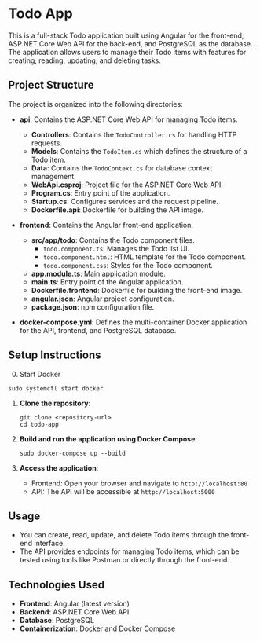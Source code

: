# Todo App

This is a full-stack Todo application built using Angular for the front-end, ASP.NET Core Web API for the back-end, and PostgreSQL as the database. The application allows users to manage their Todo items with features for creating, reading, updating, and deleting tasks.

## Project Structure

The project is organized into the following directories:

- **api**: Contains the ASP.NET Core Web API for managing Todo items.
  - **Controllers**: Contains the `TodoController.cs` for handling HTTP requests.
  - **Models**: Contains the `TodoItem.cs` which defines the structure of a Todo item.
  - **Data**: Contains the `TodoContext.cs` for database context management.
  - **WebApi.csproj**: Project file for the ASP.NET Core Web API.
  - **Program.cs**: Entry point of the application.
  - **Startup.cs**: Configures services and the request pipeline.
  - **Dockerfile.api**: Dockerfile for building the API image.

- **frontend**: Contains the Angular front-end application.
  - **src/app/todo**: Contains the Todo component files.
    - `todo.component.ts`: Manages the Todo list UI.
    - `todo.component.html`: HTML template for the Todo component.
    - `todo.component.css`: Styles for the Todo component.
  - **app.module.ts**: Main application module.
  - **main.ts**: Entry point of the Angular application.
  - **Dockerfile.frontend**: Dockerfile for building the front-end image.
  - **angular.json**: Angular project configuration.
  - **package.json**: npm configuration file.

- **docker-compose.yml**: Defines the multi-container Docker application for the API, frontend, and PostgreSQL database.

## Setup Instructions

0. Start Docker

  ```
  sudo systemctl start docker
  ```

1. **Clone the repository**:
   ```
   git clone <repository-url>
   cd todo-app
   ```

2. **Build and run the application using Docker Compose**:
   ```
   sudo docker-compose up --build
   ```

3. **Access the application**:
   - Frontend: Open your browser and navigate to `http://localhost:80`
   - API: The API will be accessible at `http://localhost:5000`

## Usage

- You can create, read, update, and delete Todo items through the front-end interface.
- The API provides endpoints for managing Todo items, which can be tested using tools like Postman or directly through the front-end.

## Technologies Used

- **Frontend**: Angular (latest version)
- **Backend**: ASP.NET Core Web API
- **Database**: PostgreSQL
- **Containerization**: Docker and Docker Compose

